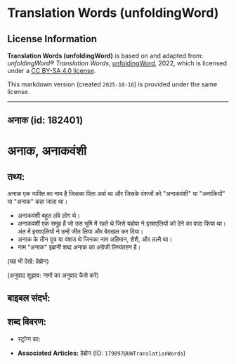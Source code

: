 # Translation Words (unfoldingWord)

## License Information

**Translation Words (unfoldingWord)** is based on and adapted from: _unfoldingWord® Translation Words_, [unfoldingWord](https://unfoldingword.org/utw), 2022, which is licensed under a [CC BY-SA 4.0 license](https://creativecommons.org/licenses/by-sa/4.0/legalcode.en).

This markdown version (created `2025-10-16`) is provided under the same license.



--------------------------------

## अनाक (id: 182401)

अनाक, अनाकवंशी
==============

तथ्य:
-----

अनाक एक व्यक्ति का नाम है जिसका पिता अर्बा था और जिसके वंशजों को "अनाकवंशी" या "अनाकियों" या "अनाक" कहा जाता था।

* अनाकवंशी बहुत लंबे लोग थे।
* अनाकवंशी एक समूह हैं जो उस भूमि में रहते थे जिसे यहोवा ने इस्राएलियों को देने का वादा किया था। अंत में इस्राएलियों ने उन्हें जीत लिया और बेदखल कर दिया।
* अनाक के तीन पुत्र या वंशज थे जिनका नाम अहिमान, शेशै, और तल्मै था।
* नाम "अनाक" इब्रानी शब्द अनाक का अंग्रेजी लिप्यंतरण है।

(यह भी देखें: हेब्रोन)

(अनुवाद सुझाव: नामों का अनुवाद कैसे करें)

बाइबल संदर्भ:
-------------

शब्द विवरण:
-----------

* स्ट्रॉन्ग का:

* **Associated Articles:** हेब्रोन (ID: `179897@UWTranslationWords`)

